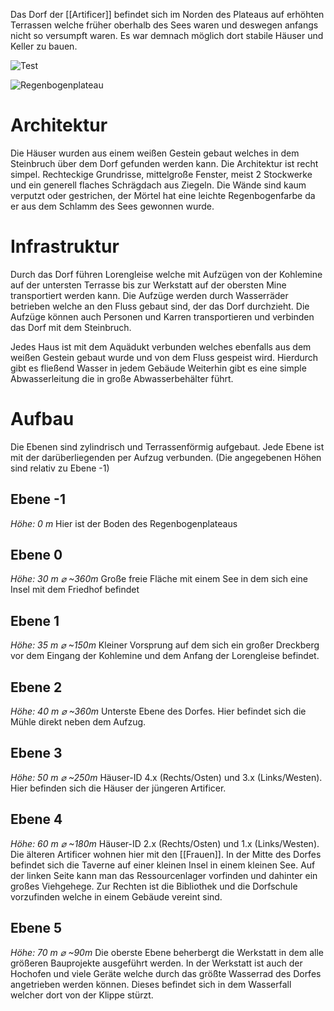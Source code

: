 
Das Dorf der [[Artificer]] befindet sich im Norden des Plateaus auf erhöhten Terrassen welche früher oberhalb des Sees waren und deswegen anfangs nicht so versumpft waren. Es war demnach möglich dort stabile Häuser und Keller zu bauen.


![Test](https://lh3.googleusercontent.com/d/1J0QBLhAqEf2DUxMYu0LxlaMc892mspeS)

![Regenbogenplateau](https://lh3.googleusercontent.com/d/10vRBH8OiAVdASbUaiYjgUovr7m1wQeN1)
# Architektur
Die Häuser wurden aus einem weißen Gestein gebaut welches in dem Steinbruch über dem Dorf gefunden werden kann. Die Architektur ist recht simpel. Rechteckige Grundrisse, mittelgroße Fenster, meist 2 Stockwerke und ein generell flaches Schrägdach aus Ziegeln. Die Wände sind kaum verputzt oder gestrichen, der Mörtel hat eine leichte Regenbogenfarbe da er aus dem Schlamm des Sees gewonnen wurde.

# Infrastruktur
Durch das Dorf führen Lorengleise welche mit Aufzügen von der Kohlemine auf der untersten Terrasse bis zur Werkstatt auf der obersten Mine transportiert werden kann. Die Aufzüge werden durch Wasserräder betrieben welche an den Fluss gebaut sind, der das Dorf durchzieht.
Die Aufzüge können auch Personen und Karren transportieren und verbinden das Dorf mit dem Steinbruch.

Jedes Haus ist mit dem Aquädukt verbunden welches ebenfalls aus dem weißen Gestein gebaut wurde und von dem Fluss gespeist wird. Hierdurch gibt es fließend Wasser in jedem Gebäude Weiterhin gibt es eine simple Abwasserleitung die in große Abwasserbehälter führt.

# Aufbau
Die Ebenen sind zylindrisch und Terrassenförmig aufgebaut.
Jede Ebene ist mit der darüberliegenden per Aufzug verbunden.
(Die angegebenen Höhen sind relativ zu Ebene -1)
## Ebene -1
_Höhe: 0 m_
Hier ist der Boden des Regenbogenplateaus

## Ebene 0
_Höhe: 30 m_
_⌀ ~360m_
Große freie Fläche mit einem See in dem sich eine Insel mit dem Friedhof befindet

## Ebene 1
_Höhe: 35 m_
_⌀ ~150m_
Kleiner Vorsprung auf dem sich ein großer Dreckberg vor dem Eingang der Kohlemine und dem Anfang der Lorengleise befindet.

## Ebene 2
_Höhe: 40 m_
_⌀ ~360m_
Unterste Ebene des Dorfes. Hier befindet sich die Mühle direkt neben dem Aufzug.

## Ebene 3
_Höhe: 50 m_
_⌀ ~250m_
Häuser-ID 4.x (Rechts/Osten) und 3.x (Links/Westen).
Hier befinden sich die Häuser der jüngeren Artificer. 

## Ebene 4
_Höhe: 60 m_
_⌀ ~180m_
Häuser-ID 2.x (Rechts/Osten) und 1.x (Links/Westen).
Die älteren Artificer wohnen hier mit den [[Frauen]]. 
In der Mitte des Dorfes befindet sich die Taverne auf einer kleinen Insel in einem kleinen See. Auf der linken Seite kann man das Ressourcenlager vorfinden und dahinter ein großes Viehgehege.
Zur Rechten ist die Bibliothek und die Dorfschule vorzufinden welche in einem Gebäude vereint sind.

## Ebene 5
_Höhe: 70 m_
_⌀ ~90m_
Die oberste Ebene beherbergt die Werkstatt in dem alle größeren Bauprojekte ausgeführt werden. In der Werkstatt ist auch der Hochofen und viele Geräte welche durch das größte Wasserrad des Dorfes angetrieben werden können. Dieses befindet sich in dem Wasserfall welcher dort von der Klippe stürzt.